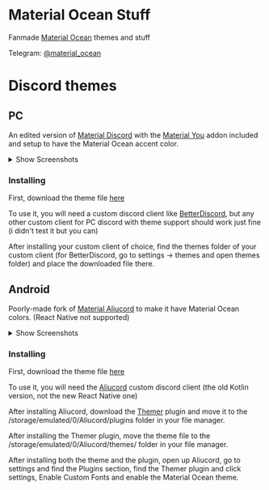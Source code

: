 # Material Ocean Stuff
Fanmade [Material Ocean](https://github.com/material-ocean/Material-Ocean) themes and stuff

Telegram: [@material_ocean](https://t.me/material_ocean)

# Discord themes
## PC
An edited version of [Material Discord](https://github.com/CapnKitten/Material-Discord) with the [Material You](https://github.com/CapnKitten/BetterDiscord/tree/master/Themes/Material-Discord/css/addons/material-you) addon included and setup to have the Material Ocean accent color.

<details>
  <summary>Show Screenshots</summary>
  
  Most stuff is blocked out due to privacy.\
  
  <img src="https://laptopcat.github.io/material-ocean-stuff/screenshots/pc-1.png" height="500">\
  
  <img src="https://laptopcat.github.io/material-ocean-stuff/screenshots/pc-2.png" height="500">\
  
  <img src="https://laptopcat.github.io/material-ocean-stuff/screenshots/pc-3.png" height="500">\
  
</details>

### Installing
First, download the theme file [here](https://laptopcat.github.io/material-ocean-stuff/themes/discord/Material-Discord.theme.css)

To use it, you will need a custom discord client like [BetterDiscord](https://betterdiscord.app), but any other custom client for PC discord with theme support should work just fine (i didn't test it but you can)

After installing your custom client of choice, find the themes folder of your custom client (for BetterDiscord, go to settings -> themes and open themes folder) and place the downloaded file there.

## Android
Poorly-made fork of [Material Aliucord](https://github.com/A-rhyna-H/Material-Aliucord) to make it have Material Ocean colors. (React Native not supported)

<details>
  <summary>Show Screenshots</summary>
  
  Most stuff is blocked out due to privacy.\
  
  <img src="https://laptopcat.github.io/material-ocean-stuff/screenshots/mobile-1.png" height="800">\
  
  <img src="https://laptopcat.github.io/material-ocean-stuff/screenshots/mobile-2.png" height="800">\
  
  <img src="https://laptopcat.github.io/material-ocean-stuff/screenshots/mobile-3.png" height="800">\
  
  <img src="https://laptopcat.github.io/material-ocean-stuff/screenshots/mobile-4.png" height="800">\
  
</details>

### Installing
First, download the theme file [here](https://laptopcat.github.io/material-ocean-stuff/themes/discord/Material_Ocean.json)

To use it, you will need the [Aliucord](https://github.com/Aliucord/Aliucord) custom discord client (the old Kotlin version, not the new React Native one)

After installing Aliucord, download the [Themer](https://github.com/Vendicated/AliucordPlugins/raw/builds/Themer.zip) plugin and move it to the /storage/emulated/0/Aliucord/plugins folder in your file manager.

After installing the Themer plugin, move the theme file to the /storage/emulated/0/Aliucord/themes/ folder in your file manager.

After installing both the theme and the plugin, open up Aliucord, go to settings and find the Plugins section, find the Themer plugin and click settings, Enable Custom Fonts and enable the Material Ocean theme.
